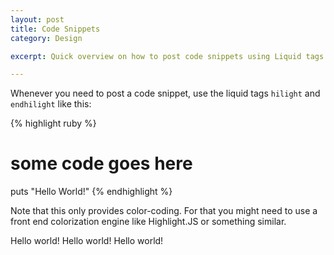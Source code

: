```yaml
---
layout: post
title: Code Snippets
category: Design

excerpt: Quick overview on how to post code snippets using Liquid tags and how to escape or not escape markdown and HTML in your blog entries. 

---
```


Whenever you need to post a code snippet, use the liquid tags `hilight` and `endhilight` like this:

{% highlight ruby %}
# some code goes here
puts "Hello World!"
{% endhighlight %}

Note that this only provides color-coding. For that you might need to use a front end colorization engine like Highlight.JS or something similar.

Hello world!
Hello world!
Hello world!